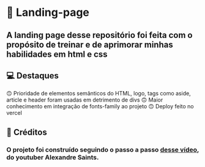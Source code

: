 # 🌚​ Landing-page
<h2>A landing page desse repositório foi feita com o propósito de treinar e de aprimorar minhas habilidades em html e css</h2>

## 💻 Destaques
🙃 Prioridade de elementos semânticos do HTML, logo, tags como aside, article e header foram usadas em detrimento de divs
🙃 Maior conhecimento em integração de fonts-family ao projeto
🙃 Deploy feito no vercel

## 📑 Créditos
<h3>O projeto foi construído seguindo o passo a passo <a href="https://www.youtube.com/watch?v=edDCEK5QWE8&t=1s">desse vídeo</a>, do youtuber Alexandre Saints.</h3>
